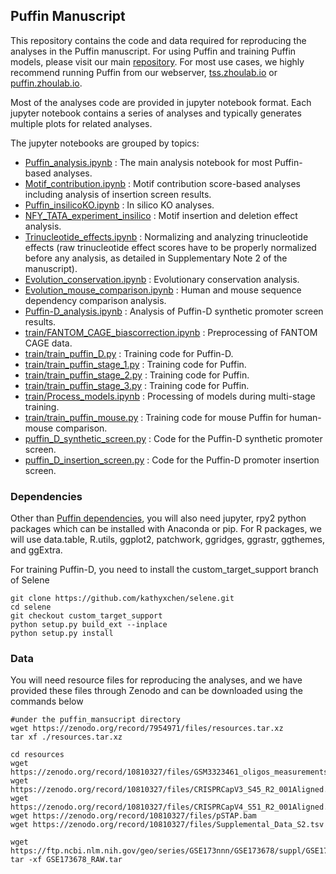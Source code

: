 ## Puffin Manuscript

This repository contains the code and data required for reproducing the analyses in the Puffin manuscript. For using Puffin and training Puffin models, please visit our main [repository](https://github.com/jzhoulab/puffin). 
For most use cases, we highly recommend running Puffin from our webserver, [tss.zhoulab.io](https://tss.zhoulab.io) or [puffin.zhoulab.io](https://puffin.zhoulab.io).

Most of the analyses code are provided in jupyter notebook format. Each jupyter notebook contains a series of analyses and typically generates multiple plots for related analyses.

The jupyter notebooks are grouped by topics:

- [Puffin_analysis.ipynb](Puffin_analysis.ipynb) : The main analysis notebook for most Puffin-based analyses.
- [Motif_contribution.ipynb](Motif_contribution.ipynb) : Motif contribution score-based analyses including analysis of insertion screen results.
- [Puffin_insilicoKO.ipynb](Puffin_insilicoKO.ipynb) : In silico KO analyses.
- [NFY_TATA_experiment_insilico](NFY_TATA_experiment_insilico) : Motif insertion and deletion effect analysis.
- [Trinucleotide_effects.ipynb](Trinucleotide_effects.ipynb) : Normalizing and analyzing trinucleotide effects (raw trinucleotide effect scores have to be properly normalized before any analysis, as detailed in Supplementary Note 2 of the manuscript).
- [Evolution_conservation.ipynb](Evolution_conservation.ipynb) : Evolutionary conservation analysis.
- [Evolution_mouse_comparison.ipynb](Evolution_mouse_comparison.ipynb) : Human and mouse sequence dependency comparison analysis. 
- [Puffin-D_analysis.ipynb](Puffin-D_analysis.ipynb) : Analysis of Puffin-D synthetic promoter screen results.
- [train/FANTOM_CAGE_biascorrection.ipynb](./train/FANTOM_CAGE_biascorrection.ipynb) : Preprocessing of FANTOM CAGE data.
- [train/train_puffin_D.py](./train/train_puffin_D.py) : Training code for Puffin-D.
- [train/train_puffin_stage_1.py](./train/train_puffin_stage_1.py) : Training code for Puffin.
- [train/train_puffin_stage_2.py](./train/train_puffin_stage_2.py) : Training code for Puffin.
- [train/train_puffin_stage_3.py](./train/train_puffin_stage_3.py) : Training code for Puffin.
- [train/Process_models.ipynb](./train/Process_models.ipynb) : Processing of models during multi-stage training.
- [train/train_puffin_mouse.py](./train/train_puffin_mouse_stage_1.py) : Training code for mouse Puffin for human-mouse comparison.
- [puffin_D_synthetic_screen.py](puffin_D_synthetic_screen.py) : Code for the Puffin-D synthetic promoter screen.
- [puffin_D_insertion_screen.py](puffin_D_insertion_screen.py) : Code for the Puffin-D promoter insertion screen.



### Dependencies
Other than [Puffin dependencies](https://github.com/jzhoulab/puffin#installation), you will also need jupyter, rpy2 python packages which can be installed with Anaconda or pip. For R packages, we will use data.table, R.utils, ggplot2, patchwork, ggridges, ggrastr, ggthemes, and ggExtra.

For training Puffin-D, you need to install the custom_target_support branch of Selene

```
git clone https://github.com/kathyxchen/selene.git
cd selene
git checkout custom_target_support
python setup.py build_ext --inplace
python setup.py install 
```


### Data
You will need resource files for reproducing the analyses, and we have provided these files through Zenodo and can be downloaded using the commands below
```
#under the puffin_mansucript directory
wget https://zenodo.org/record/7954971/files/resources.tar.xz
tar xf ./resources.tar.xz

cd resources 
wget https://zenodo.org/record/10810327/files/GSM3323461_oligos_measurements_processed_data.tab
wget https://zenodo.org/record/10810327/files/CRISPRCapV3_S45_R2_001Aligned.sortedByCoord.out.bam 
wget https://zenodo.org/record/10810327/files/CRISPRCapV4_S51_R2_001Aligned.sortedByCoord.out.bam 
wget https://zenodo.org/record/10810327/files/pSTAP.bam 
wget https://zenodo.org/record/10810327/files/Supplemental_Data_S2.tsv

wget https://ftp.ncbi.nlm.nih.gov/geo/series/GSE173nnn/GSE173678/suppl/GSE173678_RAW.tar 
tar -xf GSE173678_RAW.tar
```

